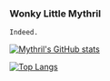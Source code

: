 ### Wonky Little Mythril

`Indeed.`

[![Mythril's GitHub stats](https://github-readme-stats.vercel.app/api?username=Mythril382&include_all_commits=true&hide_border=false&count_private=true&show_icons=true&theme=dark&title_color=ffffff&text_color=6f6f6f)](https://github.com/Mythril382/github-readme-stats)

[![Top Langs](https://github-readme-stats.vercel.app/api/top-langs/?username=Mythril382&include_all_commits=true&hide_border=false&count_private=true&show_icons=true&theme=dark&title_color=ffffff&text_color=6f6f6f)](https://github.com/Mythril382/github-readme-stats)
